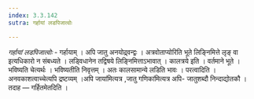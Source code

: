 ```yaml
---
index: 3.3.142
sutra: गर्हायां लडपिजात्वोः

---
```

_गर्हायां लडपिजात्वोः_ - गर्हायाम् । अपि जातु अनयोद्र्वन्द्वः । अत्रवोताप्योरिति भूते लिङ्निमित्ते लृङ् वा इत्यधिकारो न संबध्यते । लड्विधानेन तद्विषये लिङ्निमित्ताऽभावात् । कालत्रये इति । वर्तमाने भूते । भविष्यति चेत्यर्थः । भविष्यतीति निवृत्तम् । अतः कालसामान्ये लडिति भावः । परत्वादिति । अनवकाशत्वाच्चेत्यपि द्रष्टव्यम् ।अपि जाया॑मित्यत्र ,जातु गणिका॑मित्यत्र अपि- जातुशब्दौ निन्दाद्योतकौ । तदाह —  गर्हितमेतदिति । 
